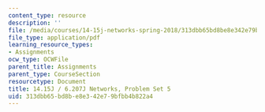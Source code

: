 ```yaml
---
content_type: resource
description: ''
file: /media/courses/14-15j-networks-spring-2018/313dbb65bd8be8e342e79bfbb4b822a4_MIT14_15JS28_ps5.pdf
file_type: application/pdf
learning_resource_types:
- Assignments
ocw_type: OCWFile
parent_title: Assignments
parent_type: CourseSection
resourcetype: Document
title: 14.15J / 6.207J Networks, Problem Set 5
uid: 313dbb65-bd8b-e8e3-42e7-9bfbb4b822a4
---
```


